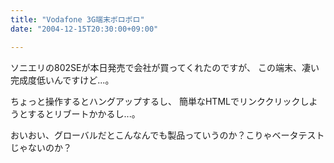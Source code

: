 ```yaml
---
title: "Vodafone 3G端末ボロボロ"
date: "2004-12-15T20:30:00+09:00"

---
```


ソニエリの802SEが本日発売で会社が買ってくれたのですが、
この端末、凄い完成度低いんですけど...。

ちょっと操作するとハングアップするし、
簡単なHTMLでリンククリックしようとするとリブートかかるし...。

おいおい、グローバルだとこんなんでも製品っていうのか？こりゃベータテストじゃないのか？
